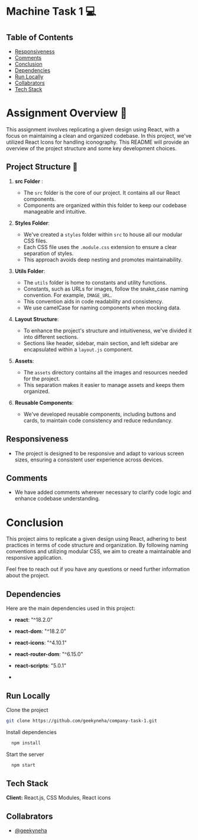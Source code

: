 # Machine Task 1 💻

## Table of Contents


- [Responsiveness](#responsiveness)
- [Comments](#comments)
- [Conclusion](#conclusion)
- [Dependencies](#dependencies)
- [Run Locally](#run-locally)
- [Collabrators](#collabrators)
- [Tech Stack](#tech-stack)


# Assignment Overview 📄

This assignment involves replicating a given design using React, with a focus on maintaining a clean and organized codebase. In this project, we've utilized React Icons for handling iconography. This README will provide an overview of the project structure and some key development choices.

## Project Structure 📂

1. **src Folder** :
   - The `src` folder is the core of our project. It contains all our React components.
   - Components are organized within this folder to keep our codebase manageable and intuitive.

2. **Styles Folder**:
   - We've created a `styles` folder within `src` to house all our modular CSS files.
   - Each CSS file uses the `.module.css` extension to ensure a clear separation of styles.
   - This approach avoids deep nesting and promotes maintainability.

3. **Utils Folder**:
   - The `utils` folder is home to constants and utility functions.
   - Constants, such as URLs for images, follow the snake_case naming convention. For example, `IMAGE_URL`.
   - This convention aids in code readability and consistency.
   - We use camelCase for naming components when mocking data.

4. **Layout Structure**:
   - To enhance the project's structure and intuitiveness, we've divided it into different sections.
   - Sections like header, sidebar, main section, and left sidebar are encapsulated within a `layout.js` component.

5. **Assets**:
   - The `assets` directory contains all the images and resources needed for the project.
   - This separation makes it easier to manage assets and keeps them organized.

6. **Reusable Components**:
   - We've developed reusable components, including buttons and cards, to maintain code consistency and reduce redundancy.

## Responsiveness
   - The project is designed to be responsive and adapt to various screen sizes, ensuring a consistent user experience across devices.

## Comments 
   - We have added comments wherever necessary to clarify code logic and enhance codebase understanding.

# Conclusion

This project aims to replicate a given design using React, adhering to best practices in terms of code structure and organization. By following naming conventions and utilizing modular CSS, we aim to create a maintainable and responsive application.

Feel free to reach out if you have any questions or need further information about the project.



## Dependencies

Here are the main dependencies used in this project:


- **react**: "^18.2.0"
- **react-dom**: "^18.2.0"
- **react-icons**: "^4.10.1"
- **react-router-dom**: "^6.15.0"
- **react-scripts**: "5.0.1"

- 
## Run Locally

Clone the project

```bash
git clone https://github.com/geekyneha/company-task-1.git
```

Install dependencies

```bash
  npm install
```

Start the server

```bash
  npm start
```
## Tech Stack

**Client:** React.js, CSS Modules, React icons 




## Collabrators

- [@geekyneha](https://github.com/geekyneha/company-task-1.git)

